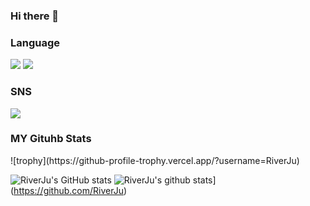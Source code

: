 ### Hi there 👋

<h3>Language</h3>
<p>
  <img src="https://img.shields.io/badge/java-007396?style=flat&logo=java&logoColor=FFCD11"/>
  <img src="https://img.shields.io/badge/python-3776AB?style=flat&logo=python&logoColor=F7DF1E"/>
</p>

<h3>SNS</h3>
<p>
  <a href="https://www.instagram.com/?hl=ko/" target="_blank"><img src="https://img.shields.io/badge/Instagram-E4405F?style=flat&logo=Instagram&logoColor=white"/></a>
</p>

<h3>MY Gituhb Stats</h3>
<p>
  ![trophy](https://github-profile-trophy.vercel.app/?username=RiverJu)

  ![RiverJu's GitHub stats](https://github-readme-stats.vercel.app/api?username=RiverJu&show_icons=true&theme=radical)
  ![RiverJu's github stats](https://github-readme-stats.vercel.app/api/top-langs/?username=RiverJu&show_icons=true&hide_border=true&title_color=004386&icon_color=004386&layout=compact)](https://github.com/RiverJu)
</p>

